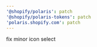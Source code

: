```yaml
---
'@shopify/polaris': patch
'@shopify/polaris-tokens': patch
'polaris.shopify.com': patch
---
```


fix minor icon select
